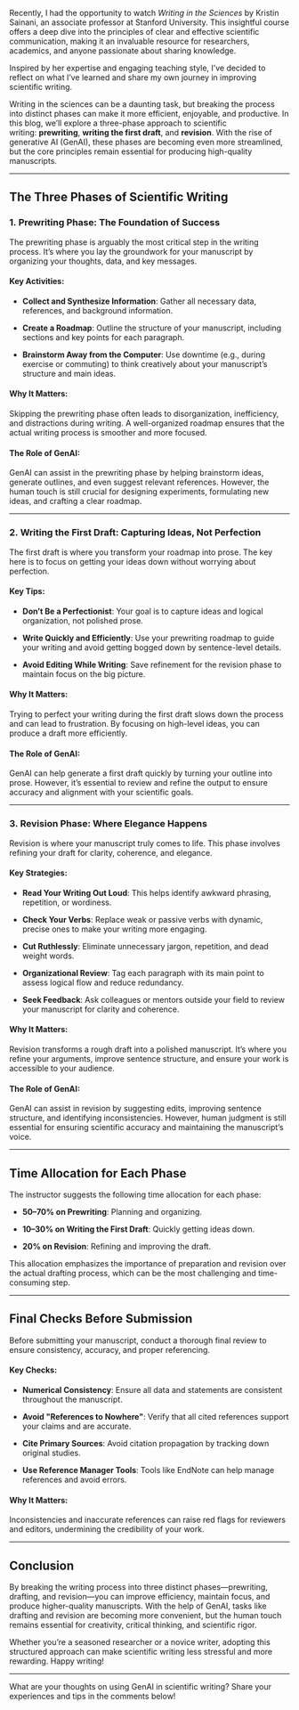 Recently, I had the opportunity to watch _Writing in the Sciences_ by Kristin Sainani, an associate professor at Stanford University. This insightful course offers a deep dive into the principles of clear and effective scientific communication, making it an invaluable resource for researchers, academics, and anyone passionate about sharing knowledge.

Inspired by her expertise and engaging teaching style, I’ve decided to reflect on what I’ve learned and share my own journey in improving scientific writing.

Writing in the sciences can be a daunting task, but breaking the process into distinct phases can make it more efficient, enjoyable, and productive. In this blog, we’ll explore a three-phase approach to scientific writing: **prewriting**, **writing the first draft**, and **revision**. With the rise of generative AI (GenAI), these phases are becoming even more streamlined, but the core principles remain essential for producing high-quality manuscripts.

---

## The Three Phases of Scientific Writing

### 1. **Prewriting Phase: The Foundation of Success**

The prewriting phase is arguably the most critical step in the writing process. It’s where you lay the groundwork for your manuscript by organizing your thoughts, data, and key messages.

#### Key Activities:

- **Collect and Synthesize Information**: Gather all necessary data, references, and background information.
    
- **Create a Roadmap**: Outline the structure of your manuscript, including sections and key points for each paragraph.
    
- **Brainstorm Away from the Computer**: Use downtime (e.g., during exercise or commuting) to think creatively about your manuscript’s structure and main ideas.
    

#### Why It Matters:

Skipping the prewriting phase often leads to disorganization, inefficiency, and distractions during writing. A well-organized roadmap ensures that the actual writing process is smoother and more focused.

#### The Role of GenAI:

GenAI can assist in the prewriting phase by helping brainstorm ideas, generate outlines, and even suggest relevant references. However, the human touch is still crucial for designing experiments, formulating new ideas, and crafting a clear roadmap.

---

### 2. **Writing the First Draft: Capturing Ideas, Not Perfection**

The first draft is where you transform your roadmap into prose. The key here is to focus on getting your ideas down without worrying about perfection.

#### Key Tips:

- **Don’t Be a Perfectionist**: Your goal is to capture ideas and logical organization, not polished prose.
    
- **Write Quickly and Efficiently**: Use your prewriting roadmap to guide your writing and avoid getting bogged down by sentence-level details.
    
- **Avoid Editing While Writing**: Save refinement for the revision phase to maintain focus on the big picture.
    

#### Why It Matters:

Trying to perfect your writing during the first draft slows down the process and can lead to frustration. By focusing on high-level ideas, you can produce a draft more efficiently.

#### The Role of GenAI:

GenAI can help generate a first draft quickly by turning your outline into prose. However, it’s essential to review and refine the output to ensure accuracy and alignment with your scientific goals.

---

### 3. **Revision Phase: Where Elegance Happens**

Revision is where your manuscript truly comes to life. This phase involves refining your draft for clarity, coherence, and elegance.

#### Key Strategies:

- **Read Your Writing Out Loud**: This helps identify awkward phrasing, repetition, or wordiness.
    
- **Check Your Verbs**: Replace weak or passive verbs with dynamic, precise ones to make your writing more engaging.
    
- **Cut Ruthlessly**: Eliminate unnecessary jargon, repetition, and dead weight words.
    
- **Organizational Review**: Tag each paragraph with its main point to assess logical flow and reduce redundancy.
    
- **Seek Feedback**: Ask colleagues or mentors outside your field to review your manuscript for clarity and coherence.
    

#### Why It Matters:

Revision transforms a rough draft into a polished manuscript. It’s where you refine your arguments, improve sentence structure, and ensure your work is accessible to your audience.

#### The Role of GenAI:

GenAI can assist in revision by suggesting edits, improving sentence structure, and identifying inconsistencies. However, human judgment is still essential for ensuring scientific accuracy and maintaining the manuscript’s voice.

---

## Time Allocation for Each Phase

The instructor suggests the following time allocation for each phase:

- **50–70% on Prewriting**: Planning and organizing.
    
- **10–30% on Writing the First Draft**: Quickly getting ideas down.
    
- **20% on Revision**: Refining and improving the draft.
    

This allocation emphasizes the importance of preparation and revision over the actual drafting process, which can be the most challenging and time-consuming step.

---

## Final Checks Before Submission

Before submitting your manuscript, conduct a thorough final review to ensure consistency, accuracy, and proper referencing.

#### Key Checks:

- **Numerical Consistency**: Ensure all data and statements are consistent throughout the manuscript.
    
- **Avoid "References to Nowhere"**: Verify that all cited references support your claims and are accurate.
    
- **Cite Primary Sources**: Avoid citation propagation by tracking down original studies.
    
- **Use Reference Manager Tools**: Tools like EndNote can help manage references and avoid errors.
    

#### Why It Matters:

Inconsistencies and inaccurate references can raise red flags for reviewers and editors, undermining the credibility of your work.

---

## Conclusion

By breaking the writing process into three distinct phases—prewriting, drafting, and revision—you can improve efficiency, maintain focus, and produce higher-quality manuscripts. With the help of GenAI, tasks like drafting and revision are becoming more convenient, but the human touch remains essential for creativity, critical thinking, and scientific rigor.

Whether you’re a seasoned researcher or a novice writer, adopting this structured approach can make scientific writing less stressful and more rewarding. Happy writing!

---

What are your thoughts on using GenAI in scientific writing? Share your experiences and tips in the comments below!